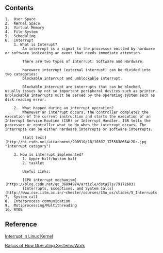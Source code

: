 
## Contents
    1.  User Space
    2.  Kernel Space
    3.  Virtual Memory
    4.  File System
    5.  Scheduling
    6.  Interrupt
        1. What is Interupt?
            An interrupt is a signal to the processor emitted by hardware or software indicating an event that needs immediate attention. 

            There are two types of interrupt: Software and Hardware.

            hareware interrupt (external interrupt) can be divided into two catagories:
            blockable interrupt and unblockable interrupt. 

            Blockable interrupt are interrupts that can be blocked, usually issues by not so important peripheral devices such as printer. Unblockable interrupts must be served by the operating system such as disk reading error. 

        2.  What happen during an interrupt operation?
            Whenever an interrupt occurs, the controller completes the execution of the current instruction and starts the execution of an Interrupt Service Routine (ISR) or Interrupt Handler. ISR tells the processor or controller what to do when the interrupt occurs. The interrupts can be either hardware interrupts or software interrupts.

            ![alt text](http://hi.csdn.net/attachment/200910/18/10307_1255838664t2Or.jpg "Interrupt catagory")

        3. How is interrupt implemented? 
            1. Upper half/bottom half
            2. tasklet

            Useful Links:

            [CPU interrupt mechanism](https://blog.csdn.net/qq_36894974/article/details/79172603)
            [Interrupts, Exceptions, and System Calls](http://www.cse.iitm.ac.in/~chester/courses/15o_os/slides/5_Interrupts.pdf)
    7.  System call
    8.  Interprocess communication
    9.  Mutiprocessing/Multithreading
    10. RTOS


## Reference

[Interrupt in Linux Kernel](https://linux-kernel-labs.github.io/refs/heads/master/lectures/interrupts.html#:~:text=In%20Linux%20the%20interrupt%20handling,interrupt%20and%20the%20interrupt%20controller.)

[Basics of How Operating Systems Work](http://faculty.salina.k-state.edu/tim/ossg/Introduction/OSworking.html)

